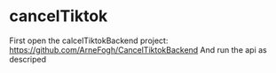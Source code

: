 # cancelTiktok

First open the calcelTiktokBackend project: https://github.com/ArneFogh/CancelTiktokBackend
And run the api as descriped
